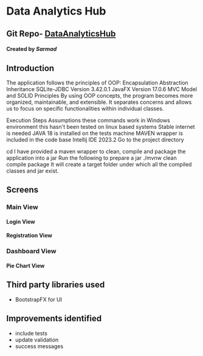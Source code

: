 # Data Analytics Hub
## Git Repo- [DataAnalyticsHub](https://github.com/Sam6wani/DataAnalyticsHub.git )
#### Created by _Sarmad_

## Introduction
The application follows the principles of OOP:
Encapsulation
Abstraction
Inheritance
SQLite-JDBC Version 3.42.0.1
JavaFX Version 17.0.6
MVC Model and SOLID Principles
By using OOP concepts, the program becomes more organized, maintainable, and extensible. It separates concerns and allows us to focus on specific functionalities within individual classes.


Execution Steps
Assumptions
these commands work in Windows environment
this hasn't been tested on linux based systems
Stable internet is needed
JAVA 18 is installed on the tests machine
MAVEN wrapper is included in the code base
Intellij IDE 2023.2
Go to the project directory

cd <PROJECT DIRECTORY>
I have provided a maven wrapper to clean, compile and package the application into a jar
Run the following to prepare a jar
 ./mvnw clean compile package
It will create a target folder under which all the compiled classes and jar exist.



## Screens
### Main View

#### Login View

#### Registration View

### Dashboard View

#### Pie Chart View

## Third party libraries used

- BootstrapFX for UI

## Improvements identified
- include tests
- update validation
- success messages


